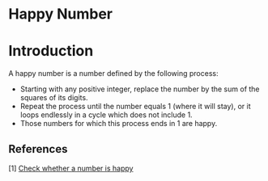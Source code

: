 # Happy Number

# Introduction

A happy number is a number defined by the following process:

 - Starting with any positive integer, replace the number by the sum of the squares of its digits.
 - Repeat the process until the number equals 1 (where it will stay), or it loops endlessly in a cycle which does not include 1.
 - Those numbers for which this process ends in 1 are happy.


## References

[1] [Check whether a number is happy](https://leetcode.com/problems/happy-number/)

